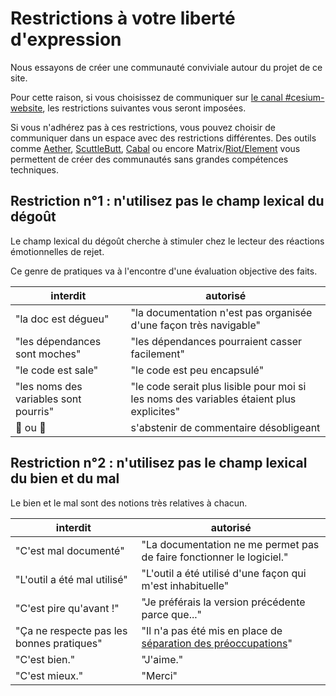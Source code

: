 Restrictions à votre liberté d'expression
===

Nous essayons de créer une communauté conviviale autour du projet de ce site.

Pour cette raison, si vous choisissez de communiquer sur [le canal #cesium-website](https://riot.im/app/#/room/#cesium.app:matrix.org), les restrictions suivantes vous seront imposées. 

Si vous n'adhérez pas à ces restrictions, vous pouvez choisir de communiquer dans un espace avec des restrictions différentes. Des outils comme [Aether](https://getaether.net/), [ScuttleButt](https://scuttlebutt.nz/), [Cabal](https://cabal.chat/) ou encore Matrix/[Riot/Element](https://riot.im/app/) vous permettent de créer des communautés sans grandes compétences techniques.

## Restriction n°1 : n'utilisez pas le champ lexical du dégoût

Le champ lexical du dégoût cherche à stimuler chez le lecteur des réactions émotionnelles de rejet.

Ce genre de pratiques va à l'encontre d'une évaluation objective des faits.

| interdit | autorisé |
| ---      |  ---  |
| "la doc est dégueu" | "la documentation n'est pas organisée d'une façon très navigable" |
| "les dépendances sont moches" | "les dépendances pourraient casser facilement" |
| "le code est sale" | "le code est peu encapsulé" |
| "les noms des variables sont pourris" | "le code serait plus lisible pour moi si les noms des variables étaient plus explicites" | 
| 🤢 ou 🤮  | s'abstenir de commentaire désobligeant |

## Restriction n°2 : n'utilisez pas le champ lexical du bien et du mal

Le bien et le mal sont des notions très relatives à chacun.

| interdit | autorisé |
| ---      |  ---  |
| "C'est mal documenté"  | "La documentation ne me permet pas de faire fonctionner le logiciel." |
| "L'outil a été mal utilisé" | "L'outil a été utilisé d'une façon qui m'est inhabituelle" |
| "C'est pire qu'avant !" | "Je préférais la version précédente parce que..." |
| "Ça ne respecte pas les bonnes pratiques" | "Il n'a pas été mis en place de [séparation des préoccupations](https://fr.wikipedia.org/wiki/S%C3%A9paration_des_pr%C3%A9occupations)" |
| "C'est bien." | "J'aime." |
| "C'est mieux." | "Merci" |


